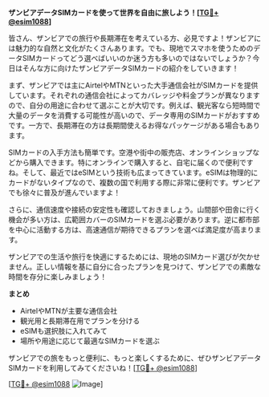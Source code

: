 **ザンビアデータSIMカードを使って世界を自由に旅しよう！[[TG💪+ @esim1088](https://t.me/s/esim1088)]**

皆さん、ザンビアでの旅行や長期滞在を考えている方、必見ですよ！ザンビアには魅力的な自然と文化がたくさんあります。でも、現地でスマホを使うためのデータSIMカードってどう選べばいいのか迷う方も多いのではないでしょうか？今日はそんな方に向けたザンビアデータSIMカードの紹介をしていきます！

まず、ザンビアでは主にAirtelやMTNといった大手通信会社がSIMカードを提供しています。それぞれの通信会社によってカバレッジや料金プランが異なりますので、自分の用途に合わせて選ぶことが大切です。例えば、観光客なら短時間で大量のデータを消費する可能性が高いので、データ専用のSIMカードがおすすめです。一方で、長期滞在の方は長期間使えるお得なパッケージがある場合もあります。

SIMカードの入手方法も簡単です。空港や街中の販売店、オンラインショップなどから購入できます。特にオンラインで購入すると、自宅に届くので便利ですね。そして、最近ではeSIMという技術も広まってきています。eSIMは物理的にカードがないタイプなので、複数の国で利用する際に非常に便利です。ザンビアでも徐々に普及が進んでいますよ！

さらに、通信速度や接続の安定性も確認しておきましょう。山間部や田舎に行く機会が多い方は、広範囲カバーのSIMカードを選ぶ必要があります。逆に都市部を中心に活動する方は、高速通信が期待できるプランを選べば満足度が高まります。

ザンビアでの生活や旅行を快適にするためには、現地のSIMカード選びが欠かせません。正しい情報を基に自分に合ったプランを見つけて、ザンビアでの素敵な時間を存分に楽しみましょう！

**まとめ**
- AirtelやMTNが主要な通信会社
- 観光用と長期滞在用でプランを分ける
- eSIMも選択肢に入れてみて
- 場所や用途に応じて最適なSIMカードを選ぶ

ザンビアでの旅をもっと便利に、もっと楽しくするために、ぜひザンビアデータSIMカードを利用してみてくださいね！[[TG💪+ @esim1088](https://t.me/s/esim1088)]

[[TG💪+ @esim1088](https://t.me/s/esim1088) ![Image](https://i.postimg.cc/Y0z9fWf4/image.png)]